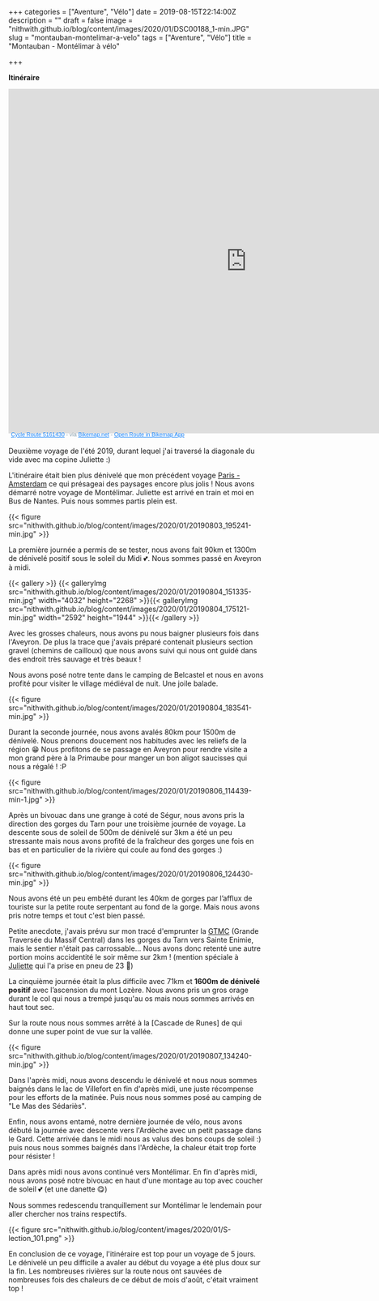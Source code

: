 +++
categories = ["Aventure", "Vélo"]
date = 2019-08-15T22:14:00Z
description = ""
draft = false
image = "nithwith.github.io/blog/content/images/2020/01/DSC00188_1-min.JPG"
slug = "montauban-montelimar-a-velo"
tags = ["Aventure", "Vélo"]
title = "Montauban - Montélimar à vélo"

+++




**Itinéraire**

<iframe src="https://www.bikemap.net/en/r/5161430/widget/?width=640&amp;height=480&amp;unit=metric" style="height:680px;" width="940" height="680" border="0" frameborder="0" marginheight="0" marginwidth="0" scrolling="no"> </iframe> <div style="margin: -4px 0 0 5px; height: 16px; color: #889EAC; font-family: sans-serif; font-size: 11px;"> <a href="https://www.bikemap.net/en/r/5161430/" style="color:#1381fa; text-decoration:underline;" target="_blank" rel="noopener">Cycle Route 5161430</a> - via <a href="https://www.bikemap.net" style="color:#1381fa; text-decoration:underline;" target="_blank">Bikemap.net</a> - <a href="https://bikemap.page.link/?link=https://www.bikemap.net/en/r/5161430/&apn=com.toursprung.bikemap&isi=625759466&ibi=com.toursprung.bikemap&st=Montauban+-+montélimar+été+2019&sd=Check+out+this+route+on+Bikemap+by+nithwith!&si=https://media.bikemap.net/routes/5161430/staticmaps/9f8eef20-bd3e-41ba-89b0-794fd7ed0eb6_400x400.jpg&efr=1&utm_source=website&utm_medium=route_widget&utm_campaign=widget_bottom" style="color:#1381fa; text-decoration:underline;" target="_blank"> Open Route in Bikemap App </a> </div>



Deuxième voyage de l'été 2019, durant lequel j'ai traversé la diagonale du vide avec ma copine Juliette :)

L'itinéraire était bien plus dénivelé que mon précédent voyage [Paris - Amsterdam](nithwith.github.io/blog/paris-amsterdam-a-velo/) ce qui présageai des paysages encore plus jolis ! Nous avons démarré notre voyage de Montélimar. Juliette est arrivé en train et moi en Bus de Nantes. Puis nous sommes partis plein est.

{{< figure src="nithwith.github.io/blog/content/images/2020/01/20190803_195241-min.jpg" >}}

La première journée a permis de se tester, nous avons fait 90km et 1300m de dénivelé positif sous le soleil du Midi 💕.  Nous sommes passé en Aveyron à midi.

{{< gallery >}}
{{< galleryImg  src="nithwith.github.io/blog/content/images/2020/01/20190804_151335-min.jpg" width="4032" height="2268" >}}{{< galleryImg  src="nithwith.github.io/blog/content/images/2020/01/20190804_175121-min.jpg" width="2592" height="1944" >}}{{< /gallery >}}

Avec les grosses chaleurs, nous avons pu nous baigner plusieurs fois dans l'Aveyron. De plus la trace que j'avais préparé contenait plusieurs section gravel (chemins de cailloux) que nous avons suivi qui nous ont guidé dans des endroit très sauvage et très beaux !

Nous avons posé notre tente dans le camping de Belcastel et nous en avons profité pour visiter le village médiéval de nuit. Une joile balade.

{{< figure src="nithwith.github.io/blog/content/images/2020/01/20190804_183541-min.jpg" >}}

Durant la seconde journée, nous avons avalés 80km pour 1500m de dénivelé. Nous prenons doucement nos habitudes avec les reliefs de la région 😁  Nous profitons de se passage en Aveyron pour rendre visite a mon grand père à la Primaube pour manger un bon aligot saucisses qui nous a régalé ! :P

{{< figure src="nithwith.github.io/blog/content/images/2020/01/20190806_114439-min-1.jpg" >}}

Après un bivouac dans une grange à coté de Ségur, nous avons pris la direction des gorges du Tarn pour une troisième journée de voyage. La descente sous de soleil de 500m de dénivelé sur 3km a été un peu stressante mais nous avons profité de la fraîcheur des gorges une fois en bas et en particulier de la rivière qui coule au fond des gorges :)

{{< figure src="nithwith.github.io/blog/content/images/2020/01/20190806_124430-min.jpg" >}}

Nous avons été un peu embêté durant les 40km de gorges par l’afflux de touriste  sur la petite route serpentant au fond de la gorge. Mais nous avons pris notre temps et tout c'est bien passé.

Petite anecdote, j'avais prévu sur mon tracé d'emprunter la [GTMC](https://www.la-gtmc.com/) (Grande Traversée du Massif Central) dans les gorges du Tarn vers Sainte Enimie, mais le sentier n'était pas carrossable... Nous  avons donc retenté une autre portion moins accidentité le soir même sur 2km !  (mention spéciale à [Juliette](https://www.facebook.com/juliette.bonnard.9?__tn__=K-R&eid=ARDNHMSEQMq3Bo4D4-DObQ57l6Hct00eNRPM4x42ukTD1fYNR4i0_lOulh-zxMehd4w9_r2yBiEaNevJ&fref=mentions&__xts__%5B0%5D=68.ARDWwmoADbaElDbzBaTtr7tzP23E6wQIpDADgHM5Er3zwffCk1uJyu3X6qgrZRZhoHhIjOOu43UiEI8LweWCSfU5AUnVxi5-QH_c6v2tSazIeR8zCYmHTwLyG6gbphzaS2blMwlrOcGF0pkS2spSTuLFtx46f34ppplyS-5nkJo7XXyEW16-8Y_zT5OfI4wcaEQA5CWjv4q3U6Jy4jv5sRONonYTVCgVypheZZ7vwk4DHrrk5AoA38GGZgkOePm15CdQQ18qivqND_IXsGQ_OOndAFpur5GWoT5cSWnGNTsDGivY-aW-GQRSroOcclgJKjEGFipbdEHjqAAfm_GB1-cdl7-o) qui l'a prise en pneu de 23 💪)

La cinquième journée était la plus difficile avec 71km et **1600m**  **de dénivelé positif** avec l’ascension du mont Lozère. Nous avons pris un gros orage durant le col qui nous a trempé jusqu'au os mais nous sommes arrivés en haut tout sec.

Sur la route nous nous sommes arrêté à la [Cascade de Runes] de qui donne une super point de vue sur la vallée.

{{< figure src="nithwith.github.io/blog/content/images/2020/01/20190807_134240-min.jpg" >}}

Dans l'après midi, nous avons descendu le dénivelé et nous nous sommes baignés dans le lac de Villefort en fin d'après midi, une juste récompense pour les efforts de la matinée. Puis nous nous sommes posé au camping de "Le Mas des Sédariès".

Enfin, nous avons entamé, notre dernière journée de vélo, nous avons débuté la journée avec descente vers l'Ardèche avec un petit passage dans le  Gard. Cette arrivée dans le midi nous as valus des bons coups de soleil :) puis nous nous sommes baignés dans l'Ardèche, la chaleur était trop forte pour résister !

Dans après midi nous avons continué vers Montélimar. En fin d'après midi, nous avons posé notre bivouac en haut d'une montage au top avec coucher de  soleil 💕 (et une danette 😋)

Nous sommes redescendu tranquillement sur Montélimar le lendemain pour aller chercher nos trains respectifs.

{{< figure src="nithwith.github.io/blog/content/images/2020/01/S-lection_101.png" >}}

En conclusion de ce voyage, l'itinéraire est top pour un voyage de 5 jours. Le dénivelé un peu difficile a avaler au début du voyage a été plus doux sur la fin. Les nombreuses rivières sur la route nous ont sauvées de nombreuses fois des chaleurs de ce début de mois d'août, c'était vraiment top !

